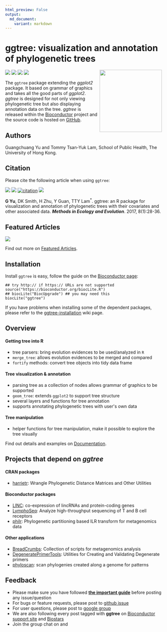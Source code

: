 ```yaml
---
html_preview: False
output:
  md_document:
    variant: markdown
---
```


ggtree: visualization and annotation of phylogenetic trees
==========================================================

<!-- AddToAny BEGIN -->
<div class="a2a_kit a2a_kit_size_32 a2a_default_style">

<a class="a2a_dd" href="//www.addtoany.com/share"></a>
<a class="a2a_button_facebook"></a> <a class="a2a_button_twitter"></a>
<a class="a2a_button_google_plus"></a>
<a class="a2a_button_pinterest"></a> <a class="a2a_button_reddit"></a>
<a class="a2a_button_sina_weibo"></a> <a class="a2a_button_wechat"></a>
<a class="a2a_button_douban"></a>

</div>

<script async src="//static.addtoany.com/menu/page.js"></script>
<!-- AddToAny END -->
<img src="https://raw.githubusercontent.com/Bioconductor/BiocStickers/master/ggtree/ggtree.png" height="200" align="right" />

<link rel="stylesheet" href="https://guangchuangyu.github.io/css/font-awesome.min.css">
<link rel="stylesheet" href="https://guangchuangyu.github.io/css/academicons.min.css">

[![](https://img.shields.io/badge/release%20version-1.6.11-blue.svg?style=flat)](https://bioconductor.org/packages/ggtree)
[![](https://img.shields.io/badge/devel%20version-1.7.11-blue.svg?style=flat)](https://github.com/guangchuangyu/ggtree)
[![](https://img.shields.io/badge/download-14439/total-blue.svg?style=flat)](https://bioconductor.org/packages/stats/bioc/ggtree)
[![](https://img.shields.io/badge/download-1385/month-blue.svg?style=flat)](https://bioconductor.org/packages/stats/bioc/ggtree)

The `ggtree` package extending the *ggplot2* package. It based on
grammar of graphics and takes all the good parts of *ggplot2*. *ggtree*
is designed for not only viewing phylogenetic tree but also displaying
annotation data on the tree. *ggtree* is released within the
[Bioconductor](https://bioconductor.org/packages/ggtree/) project and
the source code is hosted on
<a href="https://github.com/GuangchuangYu/ggtree"><i class="fa fa-github fa-lg"></i>
GitHub</a>.

<i class="fa fa-user"></i> Authors
----------------------------------

Guangchuang Yu and Tommy Tsan-Yuk Lam, School of Public Health, The
University of Hong Kong.

<a href="https://twitter.com/guangchuangyu"><i class="fa fa-twitter fa-3x"></i></a>
<a href="https://guangchuangyu.github.io/blog_images/biobabble.jpg"><i class="fa fa-wechat fa-3x"></i></a>
<a href="https://www.ncbi.nlm.nih.gov/pubmed/?term=Guangchuang+Yu[Author+-+Full]"><i class="ai ai-pubmed ai-3x"></i></a>
<a href="https://scholar.google.com.hk/citations?user=DO5oG40AAAAJ&hl=en"><i class="ai ai-google-scholar ai-3x"></i></a>
<a href="https://orcid.org/0000-0002-6485-8781"><i class="ai ai-orcid ai-3x"></i></a>
<a href="https://impactstory.org/u/0000-0002-6485-8781"><i class="ai ai-impactstory ai-3x"></i></a>

<i class="fa fa-book"></i> Citation
-----------------------------------

Please cite the following article when using `ggtree`:

[![](https://img.shields.io/badge/doi-10.1111/2041--210X.12628-blue.svg?style=flat)](http://dx.doi.org/10.1111/2041-210X.12628)
[![](https://img.shields.io/badge/Altmetric-348-blue.svg?style=flat)](https://www.altmetric.com/details/10533079)
[![citation](https://img.shields.io/badge/cited%20by-16-blue.svg?style=flat)](https://scholar.google.com.hk/scholar?oi=bibs&hl=en&cites=7268358477862164627)
[![](https://img.shields.io/badge/cited%20in%20Web%20of%20Science%20Core%20Collection-6-blue.svg?style=flat)](http://apps.webofknowledge.com/InboundService.do?mode=FullRecord&customersID=RID&IsProductCode=Yes&product=WOS&Init=Yes&Func=Frame&DestFail=http%3A%2F%2Fwww.webofknowledge.com&action=retrieve&SrcApp=RID&SrcAuth=RID&SID=S1i9ewwKpMcqaWLpgjp&UT=WOS%3A000393305300004)

**G Yu**, DK Smith, H Zhu, Y Guan, TTY Lam<sup>\*</sup>. ggtree: an R
package for visualization and annotation of phylogenetic trees with
their covariates and other associated data. ***Methods in Ecology and
Evolution***. 2017, 8(1):28-36.

<i class="fa fa-pencil"></i> Featured Articles
----------------------------------------------

![](https://guangchuangyu.github.io/featured_img/ggtree/2015_peiyu_1-s2.0-S1567134815300721-gr1.jpg)

<i class="fa fa-hand-o-right"></i> Find out more on
<i class="fa fa-pencil"></i> [Featured
Articles](https://guangchuangyu.github.io/ggtree/featuredArticles/).

<i class="fa fa-download"></i> Installation
-------------------------------------------

Install `ggtree` is easy, follow the guide on the [Bioconductor
page](https://bioconductor.org/packages/ggtree/):

``` {.r}
## try http:// if https:// URLs are not supported
source("https://bioconductor.org/biocLite.R")
## biocLite("BiocUpgrade") ## you may need this
biocLite("ggtree")
```

If you have problems when installing some of the dependent packages,
please refer to the
[ggtree-installation](https://github.com/GuangchuangYu/ggtree/wiki/ggtree-installation)
wiki page.

<i class="fa fa-cogs"></i> Overview
-----------------------------------

#### <i class="fa fa-angle-double-right"></i> Getting tree into R

-   tree parsers: bring evolution evidences to be used/analyzed in `R`
-   `merge_tree`: allows evolution evidences to be merged and compared
-   `fortify` methods: convert tree objects into tidy data frame

#### <i class="fa fa-angle-double-right"></i> Tree visualization & annotation

-   parsing tree as a collection of nodes allows grammar of graphics to
    be supported
-   `geom_tree`: extends `ggplot2` to support tree structure
-   several layers and functions for tree annotation
-   supports annotating phylogenetic trees with user's own data

#### <i class="fa fa-angle-double-right"></i> Tree manipulation

-   helper functions for tree manipulation, make it possible to explore
    the tree visually

<i class="fa fa-hand-o-right"></i> Find out details and examples on
<i class="fa fa-book"></i>
[Documentation](https://guangchuangyu.github.io/ggtree/documentation/).

<i class="fa fa-code-fork"></i> Projects that depend on *ggtree*
----------------------------------------------------------------

#### <i class="fa fa-angle-double-right"></i> CRAN packages

-   [harrietr](https://cran.r-project.org/package=harrietr): Wrangle
    Phylogenetic Distance Matrices and Other Utilities

#### <i class="fa fa-angle-double-right"></i> Bioconductor packages

-   [LINC](https://www.bioconductor.org/packages/LINC): co-expression of
    lincRNAs and protein-coding genes
-   [LymphoSeq](https://www.bioconductor.org/packages/LymphoSeq):
    Analyze high-throughput sequencing of T and B cell receptors
-   [philr](https://www.bioconductor.org/packages/philr): Phylogenetic
    partitioning based ILR transform for metagenomics data

#### <i class="fa fa-angle-double-right"></i> Other applications

-   [BreadCrumbs](https://bitbucket.org/biobakery/breadcrumbs):
    Collection of scripts for metagenomics analysis
-   [DegeneratePrimerTools](https://github.com/esnapd/DegeneratePrimerTools):
    Utilities for Creating and Validating Degenerate primers
-   [phyloscan](https://github.com/olli0601/phyloscan): scan phylogenies
    created along a genome for patterns

<i class="fa fa-comments"></i> Feedback
---------------------------------------

<ul class="fa-ul">
    <li><i class="fa-li fa fa-hand-o-right"></i> Please make sure you have followed <a href="https://guangchuangyu.github.io/2016/07/how-to-bug-author/"><strong>the important guide</strong></a> before posting any issue/question</li>
    <li><i class="fa-li fa fa-bug"></i> For bugs or feature requests, please post to <i class="fa fa-github-alt"></i> <a href="https://github.com/GuangchuangYu/ggtree/issues">github issue</a></li>
    <li><i class="fa-li fa fa-question"></i>  For user questions, please post to <i class="fa fa-google"></i> <a href="https://groups.google.com/forum/#!forum/bioc-ggtree">google group</a></li>
    <li><i class="fa-li fa fa-support"></i> We are also following every post tagged with <strong>ggtree</strong> on <a href="https://support.bioconductor.org">Bioconductor support site</a> and <a href="https://www.biostars.org">Biostars</a></li>
    <li><i class="fa-li fa fa-commenting"></i> Join the group chat on <a href="https://twitter.com/hashtag/ggtree"><i class="fa fa-twitter fa-lg"></i></a> and <a href="http://huati.weibo.com/k/ggtree"><i class="fa fa-weibo fa-lg"></i></a></li>

</ul>
